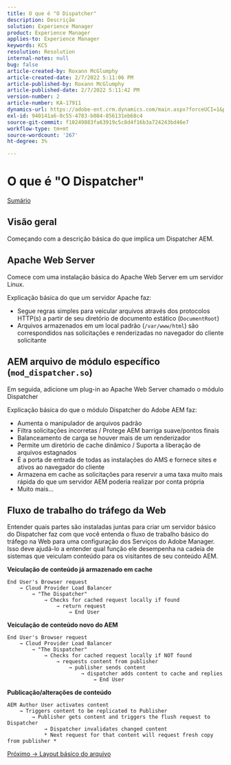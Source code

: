 ```yaml
---
title: O que é "O Dispatcher"
description: Descrição
solution: Experience Manager
product: Experience Manager
applies-to: Experience Manager
keywords: KCS
resolution: Resolution
internal-notes: null
bug: false
article-created-by: Roxann McGlumphy
article-created-date: 2/7/2022 5:11:06 PM
article-published-by: Roxann McGlumphy
article-published-date: 2/7/2022 5:11:42 PM
version-number: 2
article-number: KA-17911
dynamics-url: https://adobe-ent.crm.dynamics.com/main.aspx?forceUCI=1&pagetype=entityrecord&etn=knowledgearticle&id=35d146ef-3888-ec11-93b0-0022480837ff
exl-id: 940141a6-0c55-4783-b084-856131eb68c4
source-git-commit: f10249883fa63919c5c8d4f16b3a724243bd46e7
workflow-type: tm+mt
source-wordcount: '267'
ht-degree: 3%

---
```



# O que é &quot;O Dispatcher&quot;

[Sumário](https://experienceleague.adobe.com/docs/experience-cloud-kcs/kbarticles/KA-17490.html)

## Visão geral

Começando com a descrição básica do que implica um Dispatcher AEM.

## Apache Web Server

Comece com uma instalação básica do Apache Web Server em um servidor Linux.

Explicação básica do que um servidor Apache faz:

- Segue regras simples para veicular arquivos através dos protocolos HTTP(s) a partir de seu diretório de documento estático (`DocumentRoot`)
- Arquivos armazenados em um local padrão (`/var/www/html`) são correspondidos nas solicitações e renderizadas no navegador do cliente solicitante




## AEM arquivo de módulo específico (`mod_dispatcher.so`)

Em seguida, adicione um plug-in ao Apache Web Server chamado o módulo Dispatcher

Explicação básica do que o módulo Dispatcher do Adobe AEM faz:

- Aumenta o manipulador de arquivos padrão
- Filtra solicitações incorretas / Protege AEM barriga suave/pontos finais
- Balanceamento de carga se houver mais de um renderizador
- Permite um diretório de cache dinâmico / Suporta a liberação de arquivos estagnados
- É a porta de entrada de todas as instalações do AMS e fornece sites e ativos ao navegador do cliente
- Armazena em cache as solicitações para reservir a uma taxa muito mais rápida do que um servidor AEM poderia realizar por conta própria
- Muito mais...

## Fluxo de trabalho do tráfego da Web

Entender quais partes são instaladas juntas para criar um servidor básico do Dispatcher faz com que você entenda o fluxo de trabalho básico do tráfego na Web para uma configuração dos Serviços do Adobe Manager.
Isso deve ajudá-lo a entender qual função ele desempenha na cadeia de sistemas que veiculam conteúdo para os visitantes de seu conteúdo AEM.

<b>Veiculação de conteúdo já armazenado em cache</b>

```
End User's Browser request 
    → Cloud Provider Load Balancer 
        → "The Dispatcher" 
            → Checks for cached request locally if found 
                → return request 
                    → End User
```

<b>Veiculação de conteúdo novo do AEM</b>

```
End User's Browser request 
    → Cloud Provider Load Balancer 
        → "The Dispatcher" 
            → Checks for cached request locally if NOT found 
                → requests content from publisher 
                    → publisher sends content 
                        → dispatcher adds content to cache and replies 
                            → End User
```

<b>Publicação/alterações de conteúdo</b>

```
AEM Author User activates content 
    → Triggers content to be replicated to Publisher 
        → Publisher gets content and triggers the flush request to Dispatcher 
            → Dispatcher invalidates changed content 
            * Next request for that content will request fresh copy from publisher *
```

[Próximo -> Layout básico do arquivo](https://experienceleague.adobe.com/docs/experience-cloud-kcs/kbarticles/KA-17502.html)